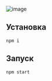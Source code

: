 ![image](https://user-images.githubusercontent.com/101331808/206917157-6fffdcaf-c650-4eeb-8ac4-7d664511c9d9.png)
## Установка

```shell
npm i
```

## Запуск

```shell
npm start
```
